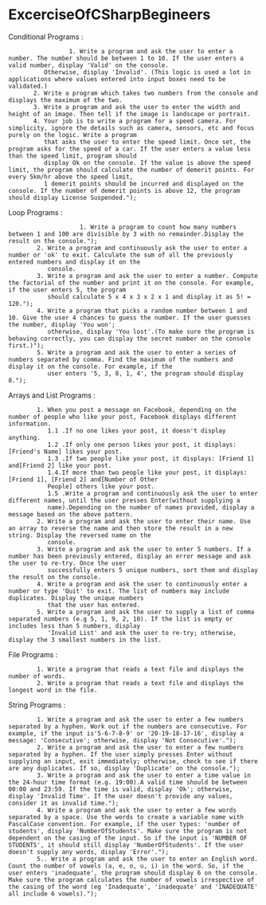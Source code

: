 # ExcerciseOfCSharpBegineers
Conditional Programs :
           
		       
					 1. Write a program and ask the user to enter a number. The number should be between 1 to 10. If the user enters a valid number, display 'Valid' on the console.     
              Otherwise, display 'Invalid'. (This logic is used a lot in applications where values entered into input boxes need to be validated.)
           2. Write a program which takes two numbers from the console and displays the maximum of the two.
           3. Write a program and ask the user to enter the width and height of an image. Then tell if the image is landscape or portrait.
           4. Your job is to write a program for a speed camera. For simplicity, ignore the details such as camera, sensors, etc and focus purely on the logic. Write a program 
              that asks the user to enter the speed limit. Once set, the program asks for the speed of a car. If the user enters a value less than the speed limit, program should 
              display Ok on the console. If the value is above the speed limit, the program should calculate the number of demerit points. For every 5km/hr above the speed limit, 
              1 demerit points should be incurred and displayed on the console. If the number of demerit points is above 12, the program should display License Suspended.");

Loop Programs :
            
			      
						1. Write a program to count how many numbers between 1 and 100 are divisible by 3 with no remainder.Display the result on the console.");
            2. Write a program and continuously ask the user to enter a number or 'ok' to exit. Calculate the sum of all the previously entered numbers and display it on the 
               console.
            3. Write a program and ask the user to enter a number. Compute the factorial of the number and print it on the console. For example, if the user enters 5, the program 
               should calculate 5 x 4 x 3 x 2 x 1 and display it as 5! = 120.");
            4. Write a program that picks a random number between 1 and 10. Give the user 4 chances to guess the number. If the user guesses the number, display 'You won'; 
               otherwise, display 'You lost'.(To make sure the program is behaving correctly, you can display the secret number on the console first.)");
            5. Write a program and ask the user to enter a series of numbers separated by comma. Find the maximum of the numbers and display it on the console. For example, if the 
               user enters '5, 3, 8, 1, 4', the program should display 8.");
               


Arrays and List Programs : 

            1. When you post a message on Facebook, depending on the number of people who like your post, Facebook displays different information.
               1.1 .If no one likes your post, it doesn't display anything.  
               1.2 .If only one person likes your post, it displays: [Friend's Name] likes your post.
               1.3 .If two people like your post, it displays: [Friend 1] and[Friend 2] like your post.
               1.4.If more than two people like your post, it displays: [Friend 1], [Friend 2] and[Number of Other 
               People] others like your post.
               1.5 .Write a program and continuously ask the user to enter different names, until the user presses Enter(without supplying a 
               name).Depending on the number of names provided, display a message based on the above pattern.
            2. Write a program and ask the user to enter their name. Use an array to reverse the name and then store the result in a new string. Display the reversed name on the 
               console.
            3. Write a program and ask the user to enter 5 numbers. If a number has been previously entered, display an error message and ask the user to re-try. Once the user 
               successfully enters 5 unique numbers, sort them and display the result on the console.
            4. Write a program and ask the user to continuously enter a number or type 'Quit' to exit. The list of numbers may include duplicates. Display the unique numbers 
               that the user has entered.
            5. Write a program and ask the user to supply a list of comma separated numbers (e.g 5, 1, 9, 2, 10). If the list is empty or includes less than 5 numbers, display 
               'Invalid List' and ask the user to re-try; otherwise, display the 3 smallest numbers in the list.
							 
							 
							 
File Programs : 

            1. Write a program that reads a text file and displays the number of words.
            2. Write a program that reads a text file and displays the longest word in the file.
            
String Programs : 

            1. Write a program and ask the user to enter a few numbers separated by a hyphen. Work out if the numbers are consecutive. For example, if the input is'5-6-7-8-9' or '20-19-18-17-16', display a message: 'Consecutive'; otherwise, display 'Not Consecutive'.");
            2. Write a program and ask the user to enter a few numbers separated by a hyphen. If the user simply presses Enter without supplying an input, exit immediately; otherwise, check to see if there are any duplicates. If so, display 'Duplicate' on the console.");
            3. Write a program and ask the user to enter a time value in the 24-hour time format (e.g. 19:00).A valid time should be between 00:00 and 23:59. If the time is valid, display 'Ok'; otherwise, display 'Invalid Time'. If the user doesn't provide any values, consider it as invalid time.");
            4. Write a program and ask the user to enter a few words separated by a space. Use the words to create a variable name with PascalCase convention. For example, if the user types: 'number of students', display 'NumberOfStudents'. Make sure the program is not dependent on the casing of the input. So if the input is 'NUMBER OF STUDENTS', it should still display 'NumberOfStudents'. If the user doesn't supply any words, display 'Error'.");
            5.. Write a program and ask the user to enter an English word. Count the number of vowels (a, e, o, u, i) in the word. So, if the user enters 'inadequate', the program should display 6 on the console. Make sure the program calculates the number of vowels irrespective of the casing of the word (eg 'Inadequate', 'inadequate' and 'INADEQUATE' all include 6 vowels).");
            
            
